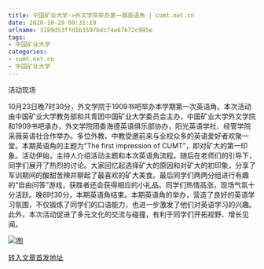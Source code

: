 ```yaml
---
title: 中国矿业大学->外文学院举办第一期英语角 | cumt.net.cn
date: 2020-10-29 09:31:19
urlname: 3189d53ffd1b3597b4c74e67672c995e
tags: 
- 中国矿业大学
categories:
- cumt.net.cn
- 中国矿业大学
---
```

活动现场

10月23日晚7时30分，外文学院于1909书吧举办本学期第一次英语角。本次活动由中国矿业大学教务部和共青团中国矿业大学委员会主办，中国矿业大学外文学院和1909书吧承办，外文学院团委海德英语俱乐部协办，阳光英语学社、经管学院采薇英语社合作举办。多位外教、中教受邀前来与全校众多的英语爱好者欢聚一堂。本期英语角的主题为“The first impression of CUMT”，即对矿大的第一印象。活动伊始，主持人介绍活动主题和本次英语角流程。随后在老师们的引导下，同学们展开了热烈的讨论。大家回忆起选择矿大的原因和对矿大的初印象，分享了军训期间的酸甜苦辣并聊起了最喜欢的矿大美食。最后同学们两两分组进行有趣的“自由问答”游戏，获胜者还会获得相应的小礼品。同学们热情高涨，现场气氛十分活跃。晚8时30分，本期英语角结束。本期英语角的举办，营造了良好的英语学习氛围，不仅锻炼了同学们的口语能力，也进一步激发了他们对英语学习的兴趣。此外，本次活动促进了多元文化的交流与碰撞，有利于同学们开拓视野、增长见闻。

![图](http://xwzx.cumt.edu.cn/_upload/article/images/de/fa/e313c708408daf5ee65cad9e71ec/d82c8df5-11af-4722-9092-f03179fa32a0.jpg)

[转入文章首发地址](http://xwzx.cumt.edu.cn/d5/a5/c523a578981/page.htm)